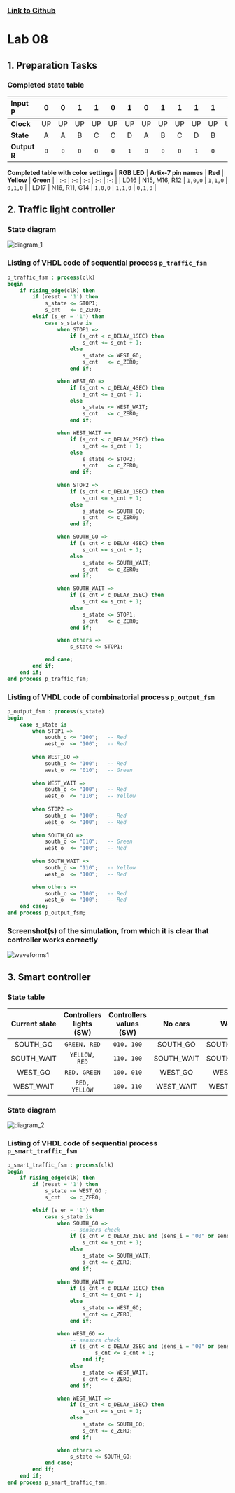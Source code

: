 ### [Link to Github](https://github.com/prostmich/Digital-electronics-1/tree/main/Labs/08-traffic_ligths)

# Lab 08

## 1. Preparation Tasks

### Completed state table
| **Input P** | 0 | 0 | 1 | 1 | 0 | 1 | 0 | 1 | 1 | 1 | 1 | 0 | 0 | 1 | 1 | 1 |
| :-- | :-: | :-: | :-: | :-: | :-: | :-: | :-: | :-: | :-: | :-: | :-: | :-: | :-: | :-: | :-: | :-: |
| **Clock** | UP | UP | UP | UP | UP | UP | UP | UP | UP | UP | UP | UP | UP | UP | UP | UP |
| **State** | A | A | B | C | C | D | A | B | C | D | B | B | B | C | D | B |
| **Output R** | `0` | `0` | `0` | `0` | `0` | `1` | `0` | `0` | `0` | `1` | `0` | `0` | `0` | `0` | `1` | `0` |

__Completed table with color settings__
| **RGB LED** | **Artix-7 pin names** | **Red** | **Yellow** | **Green** |
| :-: | :-: | :-: | :-: | :-: |
| LD16 | N15, M16, R12 | `1,0,0` | `1,1,0` | `0,1,0` |
| LD17 | N16, R11, G14 | `1,0,0` | `1,1,0` | `0,1,0` |

## 2. Traffic light controller

### State diagram

![diagram_1](./src/diagram_1.jpg)

### Listing of VHDL code of sequential process `p_traffic_fsm`
```vhdl
p_traffic_fsm : process(clk)
begin
    if rising_edge(clk) then
        if (reset = '1') then       
            s_state <= STOP1;      
            s_cnt   <= c_ZERO;      
        elsif (s_en = '1') then
            case s_state is
                when STOP1 =>
                    if (s_cnt < c_DELAY_1SEC) then
                        s_cnt <= s_cnt + 1;
                    else
                        s_state <= WEST_GO;
                        s_cnt   <= c_ZERO;
                    end if;

                when WEST_GO =>
                    if (s_cnt < c_DELAY_4SEC) then
                        s_cnt <= s_cnt + 1;
                    else
                        s_state <= WEST_WAIT;
                        s_cnt   <= c_ZERO;
                    end if;

                when WEST_WAIT =>
                    if (s_cnt < c_DELAY_2SEC) then
                        s_cnt <= s_cnt + 1;
                    else
                        s_state <= STOP2;
                        s_cnt   <= c_ZERO;
                    end if;
                    
                when STOP2 =>
                    if (s_cnt < c_DELAY_1SEC) then
                        s_cnt <= s_cnt + 1;
                    else
                        s_state <= SOUTH_GO;
                        s_cnt   <= c_ZERO;
                    end if;

                when SOUTH_GO =>
                    if (s_cnt < c_DELAY_4SEC) then
                        s_cnt <= s_cnt + 1;
                    else
                        s_state <= SOUTH_WAIT;
                        s_cnt   <= c_ZERO;
                    end if;

                when SOUTH_WAIT =>
                    if (s_cnt < c_DELAY_2SEC) then
                        s_cnt <= s_cnt + 1;
                    else
                        s_state <= STOP1;
                        s_cnt   <= c_ZERO;
                    end if;

                when others =>
                    s_state <= STOP1;

            end case;
        end if;
    end if;
end process p_traffic_fsm;
```

### Listing of VHDL code of combinatorial process `p_output_fsm`
```vhdl
p_output_fsm : process(s_state)
begin
    case s_state is
        when STOP1 =>
            south_o <= "100";   -- Red
            west_o  <= "100";   -- Red
            
        when WEST_GO =>
            south_o <= "100";   -- Red
            west_o  <= "010";   -- Green
            
        when WEST_WAIT =>
            south_o <= "100";   -- Red
            west_o  <= "110";   -- Yellow
            
        when STOP2 =>
            south_o <= "100";   -- Red
            west_o  <= "100";   -- Red
            
        when SOUTH_GO =>
            south_o <= "010";   -- Green
            west_o  <= "100";   -- Red     
        
        when SOUTH_WAIT =>
            south_o <= "110";   -- Yellow
            west_o  <= "100";   -- Red  

        when others =>
            south_o <= "100";   -- Red
            west_o  <= "100";   -- Red
    end case;
end process p_output_fsm;
```
### Screenshot(s) of the simulation, from which it is clear that controller works correctly
![waveforms1](./src/waveforms1.png)

## 3. Smart controller

### State table

| **Current state** | **Controllers lights (SW)** | **Controllers values (SW)** |**No cars** | **West** | **South** | **Both** |
| :-: | :-: | :-: | :-: | :-: | :-: | :-: |
| SOUTH_GO | `GREEN, RED` | `010, 100` | SOUTH_GO | SOUTH_WAIT | SOUTH_GO | SOUTH_WAIT |
| SOUTH_WAIT | `YELLOW, RED` | `110, 100` | SOUTH_WAIT | SOUTH_WAIT | SOUTH_WAIT | SOUTH_WAIT |
| WEST_GO | `RED, GREEN` | `100, 010` | WEST_GO | WEST_GO |  WEST_WAIT | WEST_WAIT |
| WEST_WAIT | `RED, YELLOW` | `100, 110` | WEST_WAIT | WEST_WAIT | WEST_WAIT | WEST_WAIT |

### State diagram

![diagram_2](./src/diagram_2.jpg)

### Listing of VHDL code of sequential process `p_smart_traffic_fsm`
```vhdl
p_smart_traffic_fsm : process(clk)
begin
    if rising_edge(clk) then
        if (reset = '1') then
            s_state <= WEST_GO ;
            s_cnt   <= c_ZERO;

        elsif (s_en = '1') then
            case s_state is
                when SOUTH_GO =>
                    -- sensors check
                    if (s_cnt < c_DELAY_2SEC and (sens_i = "00" or sens_i = "10")) then
                        s_cnt <= s_cnt + 1;
                    else
                        s_state <= SOUTH_WAIT;
                        s_cnt <= c_ZERO; 
                    end if;  
                    
                when SOUTH_WAIT =>
                    if (s_cnt < c_DELAY_1SEC) then
                        s_cnt <= s_cnt + 1;
                    else
                        s_state <= WEST_GO;
                        s_cnt <= c_ZERO; 
                    end if;

                when WEST_GO =>
                    -- sensors check
                    if (s_cnt < c_DELAY_2SEC and (sens_i = "00" or sens_i = "01")) then 
                            s_cnt <= s_cnt + 1;
                        end if;
                    else
                        s_state <= WEST_WAIT;
                        s_cnt <= c_ZERO;
                    end if; 

                when WEST_WAIT =>
                    if (s_cnt < c_DELAY_1SEC) then 
                        s_cnt <= s_cnt + 1;
                    else
                        s_state <= SOUTH_GO;
                        s_cnt <= c_ZERO;
                    end if;

                when others =>
                    s_state <= SOUTH_GO;
            end case;
        end if;
    end if;
end process p_smart_traffic_fsm;
```
